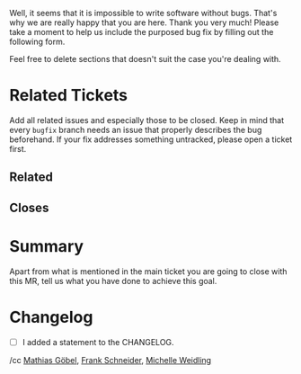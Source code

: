 Well, it seems that it is impossible to write software without bugs. That's why
we are really happy that you are here. Thank you very much! Please take a moment
to help us include the purposed bug fix by filling out the following form.

Feel free to delete sections that doesn't suit the case you're dealing with.

# Related Tickets

Add all related issues and especially those to be closed. Keep in mind that every
`bugfix` branch needs an issue that properly describes the bug beforehand. If your
fix addresses something untracked, please open a ticket first.

## Related

## Closes

# Summary

Apart from what is mentioned in the main ticket you are going to close with this
MR, tell us what you have done to achieve this goal.

# Changelog

* [ ] I added a statement to the CHANGELOG.

/cc [Mathias Göbel](https://gitlab.gwdg.de/mgoebel), [Frank Schneider](https://gitlab.gwdg.de/schneider210), [Michelle Weidling](https://gitlab.gwdg.de/mrodzis)

